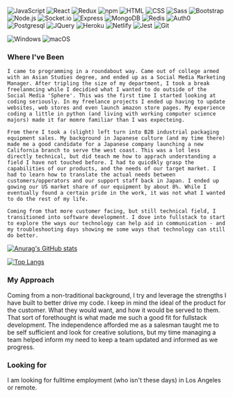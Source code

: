 

![JavaScript](https://img.shields.io/badge/JavaScript-F7DF1E?style=for-the-badge&logo=javascript&logoColor=black)
![React](https://img.shields.io/badge/React-20232A?style=for-the-badge&logo=react&logoColor=61DAFB)
![Redux](https://img.shields.io/badge/Redux-593D88?style=for-the-badge&logo=redux&logoColor=white)
![npm](https://img.shields.io/badge/npm-CB3837?style=for-the-badge&logo=git&logoColor=white)
![HTML](https://img.shields.io/badge/HTML5-E34F26?style=for-the-badge&logo=html5&logoColor=white)
![CSS](https://img.shields.io/badge/CSS3-1572B6?style=for-the-badge&logo=css3&logoColor=white)
![Sass](https://img.shields.io/badge/Sass-CC6699?style=for-the-badge&logo=sass&logoColor=white)
![Bootstrap](https://img.shields.io/badge/Bootstrap-563D7C?style=for-the-badge&logo=bootstrap&logoColor=white)
![Node.js](https://img.shields.io/badge/Node.js-339933?style=for-the-badge&logo=nodedotjs&logoColor=white)
![Socket.io](https://img.shields.io/badge/Socket.io-010101?style=for-the-badge&logo=git&logoColor=white)
![Express](https://img.shields.io/badge/Express.js-000000?style=for-the-badge&logo=express&logoColor=white)
![MongoDB](https://img.shields.io/badge/MongoDB-4EA94B?style=for-the-badge&logo=mongodb&logoColor=white)
![Redis](https://img.shields.io/badge/Redis-DC382D?style=for-the-badge&logo=git&logoColor=white)
![Auth0](https://img.shields.io/badge/Auth0-EB5424?style=for-the-badge&logo=git&logoColor=white)
![Postgresql](https://img.shields.io/badge/PostgreSQL-316192?style=for-the-badge&logo=postgresql&logoColor=white)
![JQuery](https://img.shields.io/badge/jQuery-0769AD?style=for-the-badge&logo=jquery&logoColor=white)
![Heroku](https://img.shields.io/badge/Heroku-430098?style=for-the-badge&logo=heroku&logoColor=white)
![Netlify](https://img.shields.io/badge/Netlify-00C7B7?style=for-the-badge&logo=netlify&logoColor=white)
![Jest](https://img.shields.io/badge/Jest-C21325?style=for-the-badge&logo=jest&logoColor=white)
![Git](https://img.shields.io/badge/Git-F05032?style=for-the-badge&logo=git&logoColor=white)


![Windows](https://img.shields.io/badge/Windows-0078D6?style=for-the-badge&logo=git&logoColor=white)
![macOS](https://img.shields.io/badge/macOS-000000?style=for-the-badge&logo=git&logoColor=white)
### Where I've Been
    I came to programming in a roundabout way. Came out of college armed with an Asian Studies degree, and ended up as a Social Media Marketing Manager. After tripling the size of my department, I took a break freelanmcing while I decidied what I wanted to do outside of the Social Media 'Sphere'. This was the first time I started looking at coding seriously. In my freelance projects I ended up having to update websites, web stores and even launch amazon store pages. My experience coding a little in python (and living with working computer science majors) made it far momre familiar than I was expecteing.

    From there I took a (slight) left turn into B2B industrial packaging equipment sales. My background in Japanese culture (and my time there) made me a good candidate for a Japanese company launching a new California branch to serve the west coast. This was a lot less directly technical, but did teach me how to apprach understanding a field I have not touched before. I had to quicdkly grasp the capabilities of our products, and the needs of our target market. I had to learn how to translate the actual needs between customers/opperators and our support staff back in Japan. I ended up gowing our US market share of our equipment by about 8%. While I eventually found a certain pride in the work, it was not what I wanted to do the rest of my life.
    
    Coming from that more customer facing, but still technical field, I transitioned into software development. I dove into fullstack to start to explore the ways our technology can help aid in communication - and my troubleshooting days showing me some ways that technology can still do better. 


  [![Anurag's GitHub stats](https://github-readme-stats.vercel.app/api?username=TrunkOfUkuleles&show_icons=true&theme=gruvbox&hide=stars)](https://github.com/anuraghazra/github-readme-stats)

  [![Top Langs](https://github-readme-stats.vercel.app/api/top-langs/?username=TrunkOfUkuleles&layout=compact)](https://github.com/anuraghazra/github-readme-stats)

### My Approach

Coming from a non-traditional background, I try and leverage the strengths I have built to better drive my code. I keep in mind the ideal of the product for the customer. What they would want, and how it would be served to them. That sort of forethought is what made me such a good fit for fullstack development. The independence afforded me as a salesman taught me to be self sufficient and look for creative solutions, but my time managing a team helped inform my need to keep a team updated and informed as we progress. 

### Looking for

I am looking for fulltime employment (who isn't these days) in Los Angeles or remote. 


<!--
**TrunkOfUkuleles/TrunkOfUkuleles** is a ✨ _special_ ✨ repository because its `README.md` (this file) appears on your GitHub profile.

Here are some ideas to get you started:

- 🔭 I’m currently working on ...
- 🌱 I’m currently learning ...
- 👯 I’m looking to collaborate on ...
- 🤔 I’m looking for help with ...
- 💬 Ask me about ...
- 📫 How to reach me: ...
- 😄 Pronouns: ...
- ⚡ Fun fact: ...
-->